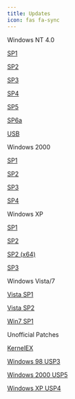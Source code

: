 ```yaml
---
title: Updates
icon: fas fa-sync
---
```


<div class="box">
  <p class="title" id="patches">
    <i class="fab fa-windows"></i> Windows NT 4.0
  </p>
  <a class="button is-dark is-purple is-rounded" href="https://mega.nz/#!vQEVjSZJ!84FXPagwi_bJSMOZZxu9uX-XoJBq181HTSDhrPPMaCA">
    <span class="icon is-small"><i class="fas fa-download"></i></span>
    <p>SP1</p>
  </a>
  <a class="button is-dark is-purple is-rounded" href="https://mega.nz/#!7JVRUIhK!0xWHDlxpFMaHZS6j5c9i3VUz3OYcGHt0BfREfeBkrFw">
    <span class="icon is-small"><i class="fas fa-download"></i></span>
    <p>SP2</p>
  </a>
  <a class="button is-dark is-purple is-rounded" href="https://mega.nz/#!iUUxAQYD!nx8UYu6QKq6CaUjKJX3knV4KTMJ6SgPMtuCf6oLrkew">
    <span class="icon is-small"><i class="fas fa-download"></i></span>
    <p>SP3</p>
  </a>
  <a class="button is-dark is-purple is-rounded" href="https://mega.nz/#!HdMTXQYZ!hI42xanbXvb1JlBVFamnf3NI8qaicED9eaPKWOgY_vo">
    <span class="icon is-small"><i class="fas fa-download"></i></span>
    <p>SP4</p>
  </a>
    <a class="button is-dark is-purple is-rounded" href="https://mega.nz/#!LcERCAjD!eeYk3HgMKs-NTANyQbpQw8_0bIPz2B0DlLXEQG3_MJk">
    <span class="icon is-small"><i class="fas fa-download"></i></span>
    <p>SP5</p>
  </a>
    <a class="button is-dark is-purple is-rounded" href="https://mega.nz/#!qRVxgKRJ!wsrawLd9IULKknshnsbXL2zY8_J_PLICTWjgZeqxLE8">
    <span class="icon is-small"><i class="fas fa-download"></i></span>
    <p>SP6a</p>
  </a>
    <a class="button is-dark is-purple is-rounded" href="https://mega.nz/#!LFEFQCrD!VBcvc-hCG-t4jtZjkDEiUIjpdui2vlGVQ3HS0VkLmMw">
    <span class="icon is-small"><i class="fas fa-download"></i></span>
    <p>USB</p>
  </a>
</div>

<div class="box">
  <p class="title" id="patches">
    <i class="fab fa-windows"></i> Windows 2000
  </p>
   <a class="button is-dark is-purple is-rounded" href="https://mega.nz/#!3cUFBQbZ!G76ldqYycDcR4C_S5fR2LLUtr7iQTW3m8CvVbb3Rzmo">
    <span class="icon is-small"><i class="fas fa-download"></i></span>
    <p>SP1</p>
  </a>
  <a class="button is-dark is-purple is-rounded" href="https://mega.nz/#!qJFzSI4A!fLRFQ24MpGWLiAF9d178vg5k-F9Q8VCDrSPV-E31IDc">
    <span class="icon is-small"><i class="fas fa-download"></i></span>
    <p>SP2</p>
  </a>
  <a class="button is-dark is-purple is-rounded" href="https://mega.nz/#!jRNViACK!QPo-azmsFOC5V93m6Vs40anTKAV4Rsh43Cu6rd53mnk">
    <span class="icon is-small"><i class="fas fa-download"></i></span>
    <p>SP3</p>
  </a>
  <a class="button is-dark is-purple is-rounded" href="https://mega.nz/#!2NU1iKqL!V33b6hOonrlAQm6uoxjmzuIE8pNwwljKMn6K44NYPGI">
    <span class="icon is-small"><i class="fas fa-download"></i></span>
    <p>SP4</p>
  </a>
</div>

<div class="box">
  <p class="title" id="patches">
    <i class="fab fa-windows"></i> Windows XP
  </p>
  <a class="button is-dark is-purple is-rounded" href="http://www.download.windowsupdate.com/msdownload/update/v3-19990518/cabpool/sp1aexpress_5d7ed5146e86a5e10e309048d02744efe5aba1d8.exe">
    <span class="icon is-small"><i class="fas fa-external-link-alt"></i></span>
    <p>SP1</p>
  </a>
  <a class="button is-dark is-purple is-rounded" href="http://www.download.windowsupdate.com/msdownload/update/v3-19990518/cabpool/xpsp2_33a8fef60d48ae1f2c4feea27111af5ceca3c4f6.exe">
    <span class="icon is-small"><i class="fas fa-external-link-alt"></i></span>
    <p>SP2</p>
  </a>
  <a class="button is-dark is-purple is-rounded" href="https://www.microsoft.com/en-us/download/details.aspx?id=17791">
    <span class="icon is-small"><i class="fas fa-external-link-alt"></i></span>
    <p>SP2 (x64)</p>
  </a>
  <a class="button is-dark is-purple is-rounded" href="http://www.download.windowsupdate.com/msdownload/update/software/dflt/2008/04/windowsxp-kb936929-sp3-x86-enu_c81472f7eeea2eca421e116cd4c03e2300ebfde4.exe">
    <span class="icon is-small"><i class="fas fa-external-link-alt"></i></span>
    <p>SP3</p>
  </a>
</div>

<div class="box">
  <p class="title" id="patches">
    <i class="fab fa-windows"></i> Windows Vista/7
  </p>
  <a class="button is-dark is-purple is-rounded" href="https://www.microsoft.com/en-us/download/details.aspx?id=30">
    <span class="icon is-small"><i class="fas fa-external-link-alt"></i></span>
    <p>Vista SP1</p>
  </a>
  <a class="button is-dark is-purple is-rounded" href="https://www.microsoft.com/en-us/download/details.aspx?id=16468">
    <span class="icon is-small"><i class="fas fa-external-link-alt"></i></span>
    <p>Vista SP2</p>
  </a>
  <a class="button is-dark is-purple is-rounded" href="https://www.microsoft.com/en-us/download/details.aspx?id=5842">
    <span class="icon is-small"><i class="fas fa-external-link-alt"></i></span>
    <p>Win7 SP1</p>
  </a>
</div>

<div class="box">
  <p class="title" id="patches">
    <i class="fas fa-wrench"></i> Unofficial Patches
  </p>
  <a class="button is-dark is-purple is-rounded" href="http://kernelex.sourceforge.net/">
    <span class="icon is-small"><i class="fas fa-external-link-alt"></i></span>
    <p>KernelEX</p>
  </a>
  <a class="button is-dark is-purple is-rounded" href="https://www.techtalk.cc/download/U98SESP3.EXE">
    <span class="icon is-small"><i class="fas fa-external-link-alt"></i></span>
    <p>Windows 98 USP3</p>
  </a>
  <a class="button is-dark is-purple is-rounded" href="https://www.majorgeeks.com/mg/getmirror/microsoft_windows_2000_unofficial_sp,1.html">
    <span class="icon is-small"><i class="fas fa-external-link-alt"></i></span>
    <p>Windows 2000 USP5</p>
  </a>
  <a class="button is-dark is-purple is-rounded" href="https://ryanvm.net/forum/viewtopic.php?t=10321">
    <span class="icon is-small"><i class="fas fa-external-link-alt"></i></span>
    <p>Windows XP USP4</p>
  </a>
</div>
